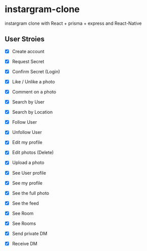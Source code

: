 # instargram-clone

instargram clone with React + prisma + express and React-Native

## User Stroies

- [x] Create account
- [x] Request Secret
- [x] Confirm Secret (Login)
- [x] Like / Unlike a photo
- [x] Comment on a photo
- [x] Search by User
- [x] Search by Location
- [x] Follow User
- [x] Unfollow User
- [x] Edit my profile
- [x] Edit photos (Delete)
- [x] Upload a photo
- [x] See User profile
- [x] See my profile
- [x] See the full photo
- [x] See the feed
- [x] See Room
- [x] See Rooms
- [x] Send private DM
- [x] Receive DM

